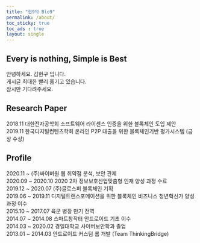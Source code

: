 ```yaml
---
title: "현9의 Blo9"
permalink: /about/
toc_sticky: true
toc_ads : true
layout: single
---
```


## Every is nothing, Simple is Best
안녕하세요. 김현구 입니다.  
게시글 최대한 빨리 옮기고 있습니다.  
잠시만 기다려주세요.  


## Research Paper
2018.11 대한전자공학회 소프트웨어 라이센스 인증을 위한 블록체인 도입 제안    
2019.11 한국디지털컨텐츠학회 온라인 P2P 대출을 위한 블록체인기반 평가시스템 (금상 수상)  


## Profile
2020.11 ~ (주)싸이버원 웹 취약점 분석, 보안 관제    
2020.09 ~ 2020.10 2020 2차 정보보호산업맞춤형 인재 양성 과정 수료  
2019.12 ~ 2020.07 (주)글로스퍼 블록체인 기획  
2019.06 ~ 2019.11 디지털트랜스포메이션을 위한 블록체인 비즈니스 청년혁신가 양성 과정 이수  
2015.10 ~ 2017.07 육군 병장 만기 전역  
2014.07 ~ 2014.08 스마트창작터 안드로이드 기초 이수  
2014.03 ~ 2020.02 경일대학교 사이버보안학과 졸업  
2013.01 ~ 2014.03 안드로이드 커스텀 롬 개발 (Team ThinkingBridge)  